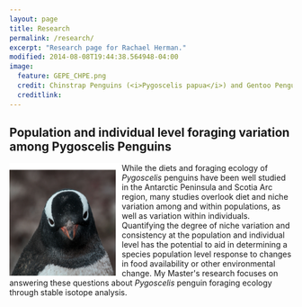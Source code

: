 ```yaml
---
layout: page
title: Research
permalink: /research/
excerpt: "Research page for Rachael Herman."
modified: 2014-08-08T19:44:38.564948-04:00
image:
  feature: GEPE_CHPE.png
  credit: Chinstrap Penguins (<i>Pygoscelis papua</i>) and Gentoo Penguins (<i>P. papua</i>), Danger Islands
  creditlink: 
---
```



## Population and individual level foraging variation among Pygoscelis Penguins

<img src="/images/GEPE_white.png" alt="GEPE" width="200" height="200" align="left">
While the diets and foraging ecology of <i>Pygoscelis</i> penguins have been well studied
in the Antarctic Peninsula and Scotia Arc region, many studies overlook diet and niche
variation among and within populations, as well as variation within individuals.
Quantifying the degree of niche variation and consistency at the population and individual
level has the potential to aid in determining a species population level response to
changes in food availability or other environmental change. My Master's research focuses
on answering these questions about <i>Pygoscelis</i> penguin foraging ecology through stable isotope analysis. 
